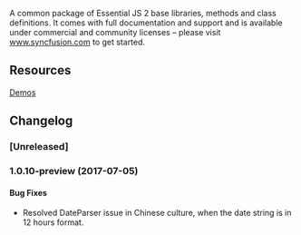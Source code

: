 A common package of Essential JS 2 base libraries, methods and class definitions. It comes with full documentation and support and is available under commercial and community licenses – please visit www.syncfusion.com to get started.  

## Resources
[Demos](http://ej2.syncfusion.com/demos/) 

## Changelog

### [Unreleased]

### 1.0.10-preview (2017-07-05)

#### Bug Fixes

- Resolved DateParser issue in Chinese culture, when the date string is in 12 hours format.
